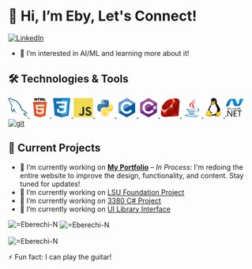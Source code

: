 # 👋 Hi, I’m Eby, Let's Connect!
[![LinkedIn](https://img.shields.io/badge/linkedin-%230077B5.svg?&style=flat-square&logo=linkedin&logoColor=white)](https://www.linkedin.com/in/eberechi-nwosu/)

- 👀 I’m interested in AI/ML and learning more about it!

## 🛠️ Technologies & Tools
<a href="https://www.mysql.com/" target="_blank" rel="noreferrer"> <img src="https://raw.githubusercontent.com/devicons/devicon/master/icons/mysql/mysql-original.svg" alt="MySql" width="40" height="40"/> </a> 
<a href="https://www.python.org" target="_blank" rel="noreferrer"> <img src="https://raw.githubusercontent.com/devicons/devicon/master/icons/html5/html5-original-wordmark.svg" alt="HTML5" width="40" height="40"/> </a>
<a href="https://www.w3schools.com/css/" target="_blank" rel="noreferrer"> <img src="https://raw.githubusercontent.com/devicons/devicon/master/icons/css3/css3-original.svg" alt="CSS3" width="40" height="40"/> </a>
<a href="https://www.w3schools.com/js/default.asp" target="_blank" rel="noreferrer"> <img src="https://raw.githubusercontent.com/devicons/devicon/master/icons/javascript/javascript-original.svg" alt="JavaScript" width="40" height="40"/> </a>
<a href="https://www.python.org" target="_blank" rel="noreferrer"> <img src="https://raw.githubusercontent.com/devicons/devicon/master/icons/python/python-original.svg" alt="python" width="40" height="40"/> </a> 
<a href="https://www.cprogramming.com/" target="_blank" rel="noreferrer"> <img src="https://raw.githubusercontent.com/devicons/devicon/master/icons/c/c-original.svg" alt="c" width="40" height="40"/> </a> 
<a href="https://www.w3schools.com/cs/" target="_blank" rel="noreferrer">  <img src="https://raw.githubusercontent.com/devicons/devicon/master/icons/csharp/csharp-original.svg" alt="csharp" width="40" height="40"/> </a> 
<a href="https://www.ruby-lang.org/en/" target="_blank" rel="noreferrer"> <img src="https://raw.githubusercontent.com/devicons/devicon/master/icons/ruby/ruby-original.svg" alt="ruby" width="40" height="40"/> </a> 
<a href="https://www.java.com" target="_blank" rel="noreferrer">  <img src="https://raw.githubusercontent.com/devicons/devicon/master/icons/java/java-original.svg" alt="java" width="40" height="40"/> </a> 
<a href="https://www.linux.org/" target="_blank" rel="noreferrer"> <img src="https://raw.githubusercontent.com/devicons/devicon/master/icons/linux/linux-original.svg" alt="linux" width="40" height="40"/> </a> 
<a href="https://dotnet.microsoft.com/" target="_blank" rel="noreferrer"> <img src="https://raw.githubusercontent.com/devicons/devicon/master/icons/dot-net/dot-net-original-wordmark.svg" alt="dotnet" width="40" height="40"/> </a> 
<a href="https://git-scm.com/" target="_blank" rel="noreferrer"> <img src="https://www.vectorlogo.zone/logos/git-scm/git-scm-icon.svg" alt="git" width="40" height="40"/> </a> 


## 🔭 Current Projects


- 🌱 I’m currently working on **[My Portfolio](https://github.com/Eberechi-N/MyWebsite)** – *In Process*: I'm redoing the entire website to improve the design, functionality, and content. Stay tuned for updates!
- 🌱 I’m currently working on [LSU Foundation Project](https://github.com/your-username/project-link)
- 🌱 I’m currently working on [3380 C# Project](https://github.com/CSC-3380-Fall-2024/Team-7)
- 🌱 I’m currently working on [UI Library Interface](https://github.com/your-username/project-link)

<p><img align="left" src="https://github-readme-stats.vercel.app/api/top-langs?username=Eberechi-N&show_icons=true&locale=en&layout=compact" alt="=Eberechi-N" /></p>

<p>&nbsp;<img align="center" src="https://github-readme-stats.vercel.app/api?username=Eberechi-N&show_icons=true&locale=en" alt="=Eberechi-N" /></p>

<p><img align="center" src="https://github-readme-streak-stats.herokuapp.com/?user=Eberechi-N&" alt="=Eberechi-N" /></p>

<!-- Optional: Add a footer or any other sections -->

⚡ Fun fact: I can play the guitar!


<!---
Eberechi-N/Eberechi-N is a ✨ special ✨ repository because its `README.md` (this file) appears on your GitHub profile.
You can click the Preview link to take a look at your changes.
![Your GitHub Stats](https://github-readme-stats.vercel.app/api?username=Eberechi-N&show_icons=true&hide_border=true&theme=radical)
## 🖥️ GitHub Stats
![Top Langs](https://github-readme-stats.vercel.app/api/top-langs/?username=Eberechi-N&layout=compact&hide_border=true&theme=radical)
<a href="https://www.w3schools.com/cpp/" target="_blank" rel="noreferrer"> <img src="https://raw.githubusercontent.com/devicons/devicon/master/icons/cplusplus/cplusplus-original.svg" alt="cplusplus" width="40" height="40"/> </a>  
<a href="https://www.python.org" target="_blank" rel="noreferrer"> <img src="
--->
